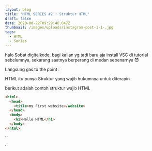 ```yaml
---
layout: blog
title: "HTML SERIES #2 : Struktur HTML"
draft: false
date: 2020-08-22T09:29:48.047Z
thumbnail: /images/uploads/instagram-post-1-1-.jpg
tags:
  - HTML
  - Series
---
```

halo Sobat digitalkode, bagi kalian yg tadi baru aja install VSC di tutorial sebelumnya, sekarang saatnya berperang di medan sebenarnya :smiling_imp:

Langsung gas to the point :

HTML itu punya Struktur yang wajib hukumnya untuk diterapin

berikut adalah contoh struktur wajib HTML

```html
<html>
  <head>
    <title>my First website</website>
  </head>
  <body>
    <h1>Hello HTML</h1>
  </body>
</html>
```

``

``